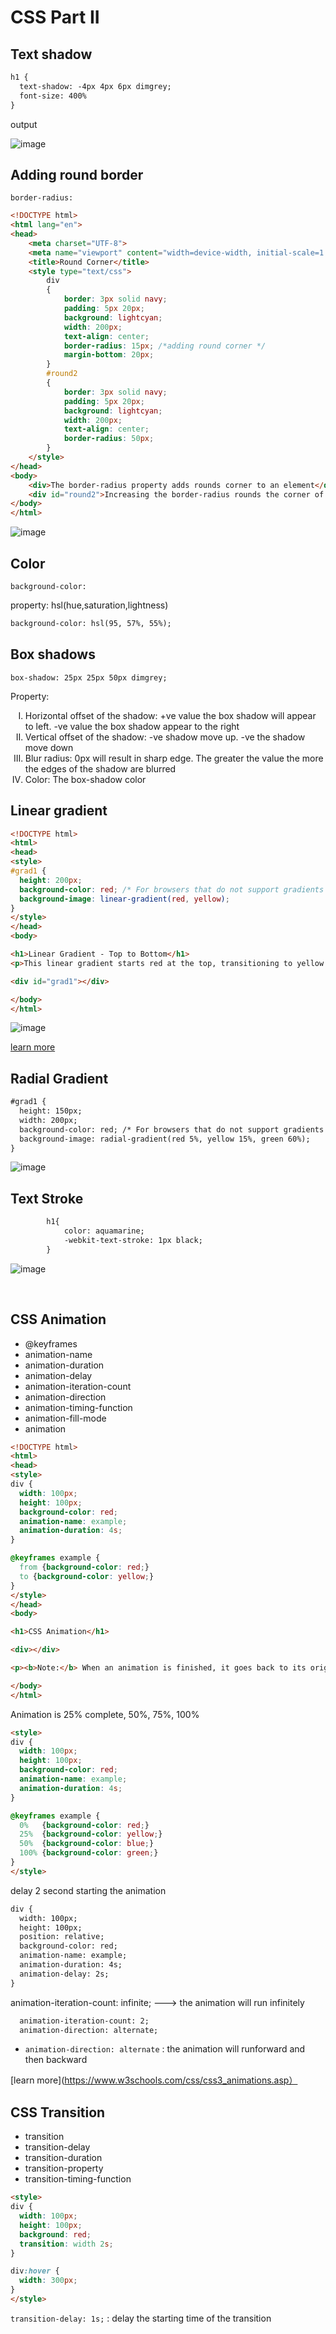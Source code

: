 # CSS Part II

## Text shadow

```html
h1 {
  text-shadow: -4px 4px 6px dimgrey;
  font-size: 400%
}
```

output

![image](https://github.com/user-attachments/assets/eac074ac-6d15-42f2-a2bf-9af33f3f6545)


## Adding round border

`border-radius:`

```html
<!DOCTYPE html>
<html lang="en">
<head>
    <meta charset="UTF-8">
    <meta name="viewport" content="width=device-width, initial-scale=1.0">
    <title>Round Corner</title>
    <style type="text/css">
        div
        {
            border: 3px solid navy;
            padding: 5px 20px;
            background: lightcyan;
            width: 200px;
            text-align: center;
            border-radius: 15px; /*adding round corner */
            margin-bottom: 20px;
        }
        #round2
        {
            border: 3px solid navy;
            padding: 5px 20px;
            background: lightcyan;
            width: 200px;
            text-align: center;
            border-radius: 50px;
        }
    </style>
</head>
<body>
    <div>The border-radius property adds rounds corner to an element</div>
    <div id="round2">Increasing the border-radius rounds the corner of the element more</div>
</body>
</html>
```

![image](https://github.com/user-attachments/assets/41544d04-8cf0-4a23-a962-1d1cb6e16a98)


## Color

`background-color: `

property: hsl(hue,saturation,lightness)

```html
background-color: hsl(95, 57%, 55%);
```


## Box shadows

`box-shadow: 25px 25px 50px dimgrey;`

Property:

<ol type='I'>
  <li>Horizontal offset of the shadow: +ve value the box shadow will appear to left. -ve value the box shadow appear to the right </li>
  <li>Vertical offset of the shadow: -ve shadow move up. -ve the shadow move down</li>
  <li>Blur radius: 0px will result in sharp edge. The greater the value the more the edges of the shadow are blurred</li>
  <li>Color: The box-shadow color</li>
</ol>

## Linear gradient

```html
<!DOCTYPE html>
<html>
<head>
<style>
#grad1 {
  height: 200px;
  background-color: red; /* For browsers that do not support gradients */
  background-image: linear-gradient(red, yellow);
}
</style>
</head>
<body>

<h1>Linear Gradient - Top to Bottom</h1>
<p>This linear gradient starts red at the top, transitioning to yellow at the bottom:</p>

<div id="grad1"></div>

</body>
</html>
```
![image](https://github.com/user-attachments/assets/08bafb87-bccd-4c96-98d0-192ba87c5a2f)


[learn more](https://www.w3schools.com/css/css3_gradients.asp)


## Radial Gradient

```html
#grad1 {
  height: 150px;
  width: 200px;
  background-color: red; /* For browsers that do not support gradients */
  background-image: radial-gradient(red 5%, yellow 15%, green 60%);
}
```

![image](https://github.com/user-attachments/assets/9067df01-8845-43c0-9b33-b30ae2babb26)


## Text Stroke

```html
        h1{
            color: aquamarine;
            -webkit-text-stroke: 1px black;
        }
```

![image](https://github.com/user-attachments/assets/09c23340-6f19-4959-a940-79319a06d10e)

<br>

## CSS Animation

- @keyframes
- animation-name
- animation-duration
- animation-delay
- animation-iteration-count
- animation-direction
- animation-timing-function
- animation-fill-mode
- animation


```html
<!DOCTYPE html>
<html>
<head>
<style> 
div {
  width: 100px;
  height: 100px;
  background-color: red;
  animation-name: example;
  animation-duration: 4s;
}

@keyframes example {
  from {background-color: red;}
  to {background-color: yellow;}
}
</style>
</head>
<body>

<h1>CSS Animation</h1>

<div></div>

<p><b>Note:</b> When an animation is finished, it goes back to its original style.</p>

</body>
</html>

```

Animation is 25% complete, 50%, 75%, 100%

```html
<style>
div {
  width: 100px;
  height: 100px;
  background-color: red;
  animation-name: example;
  animation-duration: 4s;
}

@keyframes example {
  0%   {background-color: red;}
  25%  {background-color: yellow;}
  50%  {background-color: blue;}
  100% {background-color: green;}
}
</style>
```

delay 2 second starting the animation

```html
div {
  width: 100px;
  height: 100px;
  position: relative;
  background-color: red;
  animation-name: example;
  animation-duration: 4s;
  animation-delay: 2s;
}
```

animation-iteration-count: infinite;   ---> the animation will run infinitely

```html
  animation-iteration-count: 2;
  animation-direction: alternate;
```

- `animation-direction: alternate` : the animation will runforward and then backward

[learn more](https://www.w3schools.com/css/css3_animations.asp）


## CSS Transition

- transition
- transition-delay
- transition-duration
- transition-property
- transition-timing-function


```html
<style> 
div {
  width: 100px;
  height: 100px;
  background: red;
  transition: width 2s;
}

div:hover {
  width: 300px;
}
</style>
```

`transition-delay: 1s;` : delay the starting time of the transition






